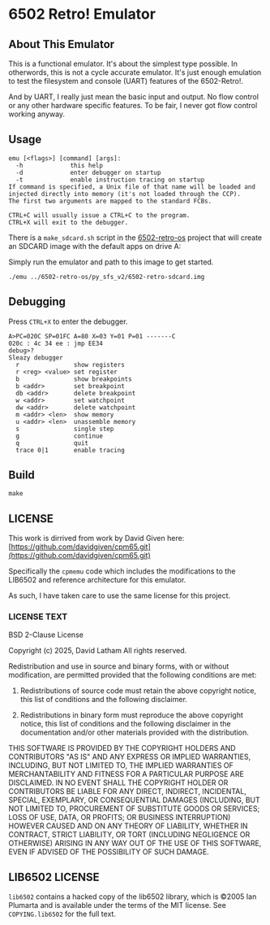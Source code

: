 <!-- vim: set tw=80 sw=4 ts=4 et cc=80: -->
# 6502 Retro! Emulator

## About This Emulator

This is a functional emulator.  It's about the simplest type possible.  In
otherwords, this is not a cycle accurate emulator.  It's just enough emulation
to test the filesystem and console (UART) features of the 6502-Retro!.

And by UART, I really just mean the basic input and output.  No flow control or
any other hardware specific features.  To be fair, I never got flow control
working anyway.

## Usage

```text
emu [<flags>] [command] [args]:
  -h             this help
  -d             enter debugger on startup
  -t             enable instruction tracing on startup
If command is specified, a Unix file of that name will be loaded and
injected directly into memory (it's not loaded through the CCP).
The first two arguments are mapped to the standard FCBs.

CTRL+C will usually issue a CTRL+C to the program.
CTRL+X will exit to the debugger.
```

There is a `make_sdcard.sh` script in the
[6502-retro-os](https://github.com/6502-retro/6502-retro-os.git) project that
will create an SDCARD image with the default apps on drive A:

Simply run the emulator and path to this image to get started.

```text
./emu ../6502-retro-os/py_sfs_v2/6502-retro-sdcard.img
```

## Debugging

Press `CTRL+X` to enter the debugger.

```text
A>PC=020C SP=01FC A=80 X=03 Y=01 P=01 -------C
020c : 4c 34 ee : jmp EE34
debug>?
Sleazy debugger
  r               show registers
  r <reg> <value> set register
  b               show breakpoints
  b <addr>        set breakpoint
  db <addr>       delete breakpoint
  w <addr>        set watchpoint
  dw <addr>       delete watchpoint
  m <addr> <len>  show memory
  u <addr> <len>  unassemble memory
  s               single step
  g               continue
  q               quit
  trace 0|1       enable tracing
```

## Build

```text
make
```

## LICENSE

This work is dirrived from work by David Given here:
[https://github.com/davidgiven/cpm65.git](https://github.com/davidgiven/cpm65.git)

Specifically the `cpmemu` code which includes the modifications to the LIB6502
and reference architecture for this emulator.

As such, I have taken care to use the same license for this project.

### LICENSE TEXT

BSD 2-Clause License

Copyright (c) 2025, David Latham
All rights reserved.

Redistribution and use in source and binary forms, with or without
modification, are permitted provided that the following conditions are met:

1. Redistributions of source code must retain the above copyright notice, this
   list of conditions and the following disclaimer.

2. Redistributions in binary form must reproduce the above copyright notice,
   this list of conditions and the following disclaimer in the documentation
   and/or other materials provided with the distribution.

THIS SOFTWARE IS PROVIDED BY THE COPYRIGHT HOLDERS AND CONTRIBUTORS "AS IS"
AND ANY EXPRESS OR IMPLIED WARRANTIES, INCLUDING, BUT NOT LIMITED TO, THE
IMPLIED WARRANTIES OF MERCHANTABILITY AND FITNESS FOR A PARTICULAR PURPOSE ARE
DISCLAIMED. IN NO EVENT SHALL THE COPYRIGHT HOLDER OR CONTRIBUTORS BE LIABLE
FOR ANY DIRECT, INDIRECT, INCIDENTAL, SPECIAL, EXEMPLARY, OR CONSEQUENTIAL
DAMAGES (INCLUDING, BUT NOT LIMITED TO, PROCUREMENT OF SUBSTITUTE GOODS OR
SERVICES; LOSS OF USE, DATA, OR PROFITS; OR BUSINESS INTERRUPTION) HOWEVER
CAUSED AND ON ANY THEORY OF LIABILITY, WHETHER IN CONTRACT, STRICT LIABILITY,
OR TORT (INCLUDING NEGLIGENCE OR OTHERWISE) ARISING IN ANY WAY OUT OF THE USE
OF THIS SOFTWARE, EVEN IF ADVISED OF THE POSSIBILITY OF SUCH DAMAGE.

## LIB6502 LICENSE

`lib6502` contains a hacked copy of the lib6502 library, which is ©2005 Ian
Plumarta and is available under the terms of the MIT license. See
`COPYING.lib6502` for the full text.
